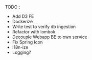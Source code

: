 TODO :
- Add D3 FE
- Dockerize
- Write test to verify db ingestion
- Refactor with lombok
- Decouple Webapp BE to own service
- Fix Spring Icon
- i18n-ize
- Logging?